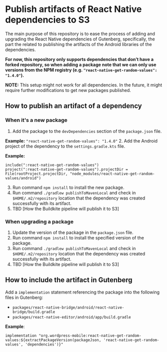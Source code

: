 # Publish artifacts of React Native dependencies to S3

The main purpose of this repository is to ease the process of adding and upgrading the React Native dependencies of Gutenberg, specifically, the part the related to publishing the artifacts of the Android libraries of the dependencies.

**For now, this repository only supports dependencies that don’t have a forked repository, so when adding a package note that we can only use versions from the NPM registry (e.g. `"react-native-get-random-values": "1.4.0"`).**

**NOTE:** This setup might not work for all dependencies. In the future, it might require further modifications to get new packages published.

## How to publish an artifact of a dependency

### When it's a new package
1. Add the package to the `devDependencies` section of the `package.json` file.

**Example:**
`"react-native-get-random-values": "1.4.0"`
2. Add the Android project of the dependency to the `settings.gradle.kts` file.

**Example:**
```
include(":react-native-get-random-values")
project(":react-native-get-random-values").projectDir = File(rootProject.projectDir, "node_modules/react-native-get-random-values/android")
```
3. Run command `npm install` to install the new package.
4. Run command `./gradlew publishToMavenLocal` and check in `$HOME/.m2/repository` location that the dependency was created successfully with its artifact.
5. TBD [How the Buildkite pipeline will publish it to S3]

### When upgrading a package
1. Update the version of the package in the `package.json` file.
2. Run command `npm install` to install the specified version of the package.
3. Run command `./gradlew publishToMavenLocal` and check in `$HOME/.m2/repository` location that the dependency was created successfully with its artifact.
5. TBD [How the Buildkite pipeline will publish it to S3]

## How to include the artifact in Gutenberg

Add a `implementation` statement referencing the package into the following files in Gutenberg:

- `packages/react-native-bridge/android/react-native-bridge/build.gradle`
- `packages/react-native-editor/android/app/build.gradle`

**Example**:
```
implementation "org.wordpress-mobile:react-native-get-random-values:${extractPackageVersion(packageJson, 'react-native-get-random-values', 'dependencies')}"
```